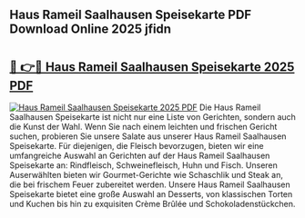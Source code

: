 ## Haus Rameil Saalhausen Speisekarte PDF Download Online 2025 jfidn

# <h2><a href="http://gcb9wq.nevu.top/?p=Haus+Rameil+Saalhausen+Speisekarte">🔗 👉🔴 Haus Rameil Saalhausen Speisekarte 2025 PDF</a></h2>

[![Haus Rameil Saalhausen Speisekarte 2025 PDF](https://i.imgur.com/dBaPXMq.png)](http://gcb9wq.nevu.top/?p=Haus+Rameil+Saalhausen+Speisekarte)
Die Haus Rameil Saalhausen Speisekarte ist nicht nur eine Liste von Gerichten, sondern auch die Kunst der Wahl. Wenn Sie nach einem leichten und frischen Gericht suchen, probieren Sie unsere Salate aus unserer Haus Rameil Saalhausen Speisekarte. Für diejenigen, die Fleisch bevorzugen, bieten wir eine umfangreiche Auswahl an Gerichten auf der Haus Rameil Saalhausen Speisekarte an: Rindfleisch, Schweinefleisch, Huhn und Fisch. Unseren Auserwählten bieten wir Gourmet-Gerichte wie Schaschlik und Steak an, die bei frischem Feuer zubereitet werden. Unsere Haus Rameil Saalhausen Speisekarte bietet eine große Auswahl an Desserts, von klassischen Torten und Kuchen bis hin zu exquisiten Crème Brûlée und Schokoladenstückchen.
